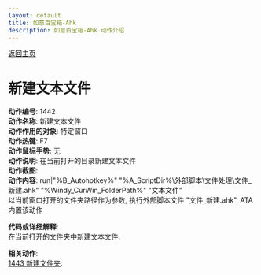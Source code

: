 ```yaml
---
layout: default
title: 如意百宝箱-Ahk
description: 如意百宝箱-Ahk 动作介绍
---
```


[返回主页](../index.md)

# [](#header-2) 新建文本文件

**动作编号**: 1442  
**动作名称**: 新建文本文件  
**动作作用的对象**: 特定窗口  
**动作热键**: F7  
**动作鼠标手势**: 无  
**动作说明**: 在当前打开的目录新建文本文件  
**动作截图**:  
**动作内容**: run|"%B_Autohotkey%" "%A_ScriptDir%\外部脚本\文件处理\文件_新建.ahk" "%Windy_CurWin_FolderPath%" "文本文件"  
以当前窗口打开的文件夹路径作为参数, 执行外部脚本文件 "文件_新建.ahk", ATA 内置该动作  

**代码或详细解释**:  
在当前打开的文件夹中新建文本文件.  

**相关动作**:  
[1443 新建文件夹](1443.md).  